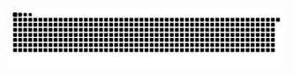 ![Snake animation](https://github.com/gabinag/gabinag/blob/output/github-contribution-grid-snake.svg)